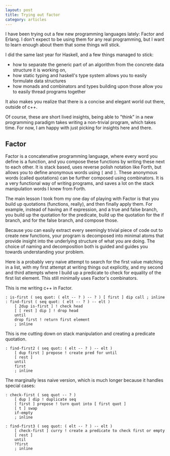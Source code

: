 ```yaml
---
layout: post
title: Trying out factor
category: articles
---
```


I have been trying out a few new programming languages lately: Factor and Erlang.
I don't expect to be using them for any real programming, but I want to learn enough about them that some things will stick. 

I did the same last year for Haskell, and a few things managed to stick:

- how to separate the generic part of an algorithm from the concrete data structure it is working on,
- how static typing and haskell's type system allows you to easily formulate data structures
- how monads and combinators and types building upon those allow you to easily thread programs together

It also makes you realize that there is a concise and elegant world out there, outside of c++.

Of course, these are short lived insights, being able to "think" in a new programming paradigm takes writing a non-trivial program, which takes time. For now, I am happy with just picking for insights here and there.

## Factor

Factor is a concatenative programming language, where every word you define is a function, and you compose these functions by writing these next to each other. It is stack based, uses reverse polish notation like Forth, but allows you to define anonymous words using `[` and `]`. These anonymous words (called quotations) can be further composed using combinators. It is a very functional way of writing programs, and saves a lot on the stack manipulation words I knew from Forth.

The main lesson I took from my one day of playing with Factor is that you build up quotations (functions, really), and then finally apply them. For example, instead of having an if expression, and a true and false branch, you build up the quotation for the predicate, build up the quotation for the if branch, and for the false branch, and compose those.

Because you can easily extract every seemingly trivial piece of code out to create new functions, your program is decomposed into minimal atoms that provide insight into the underlying structure of what you are doing. The choice of naming and decomposition both is guided and guides you towards understanding your problem.

Here is a probably very naive attempt to search for the first value matching in a list, with my first attempt at writing things out explicitly, and my second and third attempts where I build up a predicate to check for equality of the first list element. This still minimally uses Factor's combinators.

This is me writing c++ in Factor.

	: is-first ( seq quot: ( elt -- ? ) -- ? ) [ first ] dip call ; inline
	: find-first ( seq quot: ( elt -- ? ) -- elt )
	    [ 2dup is-first ] ! check head
	    [ [ rest ] dip ] ! drop head
	    until
	    drop first ! return first element
	    ; inline

This is me cutting down on stack manipulation and creating a predicate quotation.

	: find-first2 ( seq quot: ( elt -- ? ) -- elt )
	    [ dup first ] prepose ! create pred for until
	    [ rest ]
	    until
	    first
	    ; inline

The marginally less naive version, which is much longer because it handles special cases:

	: check-first ( seq quot -- ? )
	    [ dup ] dip ! duplicate seq
	    [ first ] prepose ! turn quot into [ first quot ]
	    [ t ] swap
	    if-empty
	    ; inline
	
	: find-first3 ( seq quot: ( elt -- ? ) -- elt )
	    [ check-first ] curry ! create a predicate to check first or empty
	    [ rest ]
	    until
	    ?first
	    ; inline
